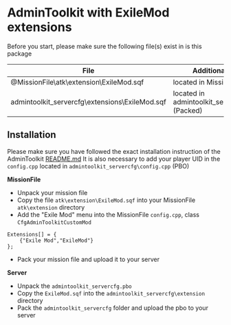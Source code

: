 # AdminToolkit with ExileMod extensions

Before you start, please make sure the following file(s) exist in is this package 

| File                                            | Additional Info                       
| ---                                             | ---
| @MissionFile\atk\extension\ExileMod.sqf         | located in MissionFile
| admintoolkit\_servercfg\extensions\ExileMod.sqf | located in admintoolkit_servercfg.pbo (Packed)                
 
## Installation

Please make sure you have followed the exact installation instruction of the AdminToolkit <a href="../README.md">README.md</a>
It is also necessary to add your player UID in the `config.cpp` located in `admintoolkit_servercfg\config.cpp` (PBO)

**MissionFile**

+ Unpack your mission file
+ Copy the file `atk\extension\ExileMod.sqf` into your MissionFile `atk\extension` directory
+ Add the "Exile Mod" menu into the MissionFile `config.cpp`, class `CfgAdminToolkitCustomMod`

```
Extensions[] = {
	{"Exile Mod","ExileMod"}
};
```

+ Pack your mission file and upload it to your server

**Server**

+ Unpack the `admintoolkit_servercfg.pbo`
+ Copy the `ExileMod.sqf` into the `admintoolkit_servercfg\extension` directory
+ Pack the `admintoolkit_servercfg` folder and upload the pbo to your server